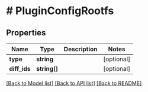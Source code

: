# # PluginConfigRootfs

## Properties

Name | Type | Description | Notes
------------ | ------------- | ------------- | -------------
**type** | **string** |  | [optional] 
**diff_ids** | **string[]** |  | [optional] 

[[Back to Model list]](../../README.md#documentation-for-models) [[Back to API list]](../../README.md#documentation-for-api-endpoints) [[Back to README]](../../README.md)


